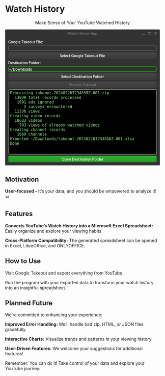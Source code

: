# Watch History
  <p align="center">Make Sense of Your YouTube Watched History</p>
  <p align="center"><img src="./docs/watch-history-03-done.png"></p>

## Motivation

**User-focused -** It’s your data, and you should be empowered to analyze it! 📊

## Features

**Converts YouTube’s Watch History into a Microsoft Excel Spreadsheet:** Easily organize and explore your viewing habits.

**Cross-Platform Compatibility:** The generated spreadsheet can be opened in Excel, LibreOffice, and ONLYOFFICE.

## How to Use
  Visit Google Takeout and export everything from YouTube.
  
  Run the program with your exported data to transform your watch history into an insightful spreadsheet.

## Planned Future
We’re committed to enhancing your experience:

  **Improved Error Handling:** We’ll handle bad zip, HTML, or JSON files gracefully.

  **Interactive Charts:** Visualize trends and patterns in your viewing history.

  **User-Driven Features:** We welcome your suggestions for additional features!

Remember: You can do it! Take control of your data and explore your YouTube journey.